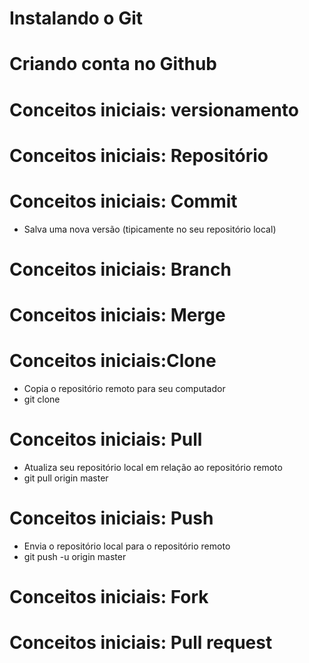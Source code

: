 # Instalando o Git

# Criando conta no Github

# Conceitos iniciais: versionamento

# Conceitos iniciais: Repositório

# Conceitos iniciais: Commit
- Salva uma nova versão (tipicamente no seu repositório local)

# Conceitos iniciais: Branch

# Conceitos iniciais: Merge

# Conceitos iniciais:Clone
- Copia o repositório remoto para seu computador
- git clone

# Conceitos iniciais: Pull
- Atualiza seu repositório  local em relação ao repositório remoto
- git pull origin master

# Conceitos iniciais: Push
- Envia o repositório local para o repositório remoto
- git push -u origin master

# Conceitos iniciais: Fork

# Conceitos iniciais: Pull request